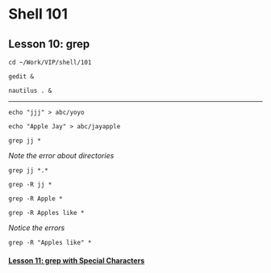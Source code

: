 # Shell 101
## Lesson 10: grep

`cd ~/Work/VIP/shell/101`

`gedit &`

`nautilus . &`
___

`echo "jjj" > abc/yoyo`

`echo "Apple Jay" > abc/jayapple`

`grep jj *`

*Note the error about directories*

`grep jj *.*`

`grep -R jj *`

`grep -R Apple *`

`grep -R Apples like *`

*Notice the errors*

`grep -R "Apples like" *`

#### [Lesson 11: grep with Special Characters](https://github.com/inkVerb/vip/blob/master/101-shell/Lesson-11.md)
